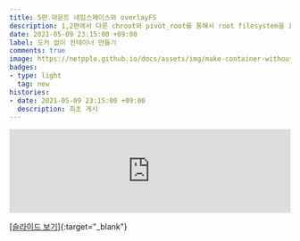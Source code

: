 ```yaml
---
title: 5편.마운트 네임스페이스와 overlayFS  
description: 1,2편에서 다룬 chroot와 pivot_root를 통해서 root filesystem을 isolation하였습니다. 마운트 네임스페이스는 파일시스템 마운트를 isolation 하는 것으로 이미 pivot_root에서도 사용하였지만, mount 처리를 격리함으로써 컨테이너 내부의 파일시스템 구조를 독립적으로 유지합니다. 실제 도커 컨테이너의 이미지 tarball을 이용하여 pivot_root와 mount namespace까지 적용하여 실제 도커 방식과 유사하게 컨테이너를 기동하여 봅니다. 그리고, 컨테이너 이미지 용량/중복을 해결하기 위한 overlayFS 에 대하여 다룹니다.       
date: 2021-05-09 23:15:00 +09:00
label: 도커 없이 컨테이너 만들기
comments: true
image: https://netpple.github.io/docs/assets/img/make-container-without-docker-intro-5.png
badges:
- type: light
  tag: new
histories:
- date: 2021-05-09 23:15:00 +09:00
  description: 최초 게시
---
```

<div class="responsive-wrap">
  <iframe src="https://docs.google.com/presentation/d/e/2PACX-1vRBV22GjJhwirgAGcAmEu7qH0Fi9VUUwHz1vaLmWYWmS8gFfp7-g3ArVQ3w1YxgYP3B56f2noQDN7Kf/embed?start=false&loop=false&delayms=3000" frameborder="0" width="100%" allowfullscreen="true" mozallowfullscreen="true" webkitallowfullscreen="true"></iframe>
</div>

[[슬라이드 보기]](https://docs.google.com/presentation/d/1rQQzmg83m_lU6mcIy2eZSXDlLqKmJB748GfPeHDWTeI/edit#){:target="_blank"}